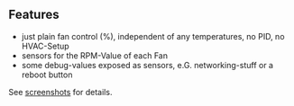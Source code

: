 ## Features 

* just plain fan control (%), independent of any temperatures, no PID, no HVAC-Setup
* sensors for the RPM-Value of each Fan
* some debug-values exposed as sensors, e.G. networking-stuff or a reboot button

See [screenshots](./img/) for details.
